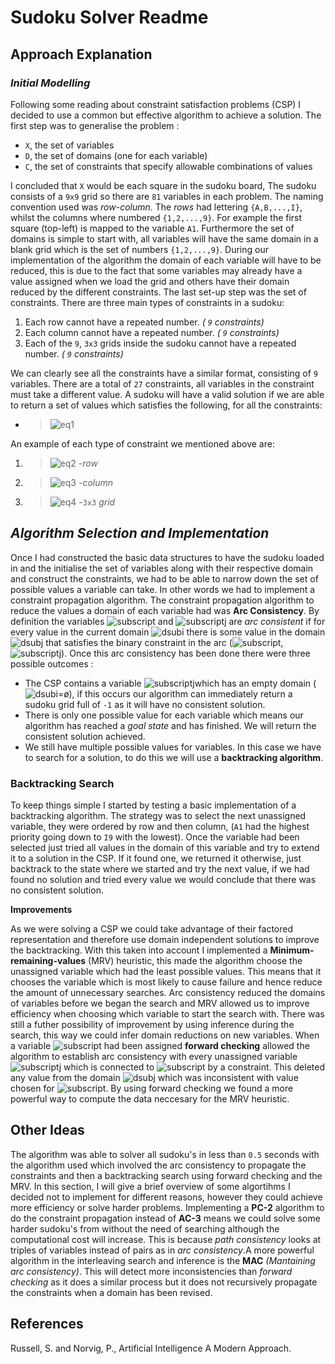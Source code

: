 
# Sudoku Solver Readme

## Approach Explanation
### *Initial Modelling*
Following some reading about constraint satisfaction problems (CSP) I decided to use a common but effective algorithm to achieve a solution. The first step was to generalise the problem : 
* `X`, the set of variables
* `D`, the set of domains (one for each variable)
* `C`, the set of constraints that specify allowable combinations of values

I concluded that `X` would be each square in the sudoku board, The sudoku consists of a `9x9` grid so there are `81` variables in each problem. The naming convention used was *row*-*column*. The *rows* had lettering `{A,B,...,I}`, whilst the columns where numbered `{1,2,...,9}`. For example the first square (top-left) is mapped to the variable `A1`. Furthermore the set of domains is simple to start with, all variables will have the same domain in a blank grid which is the set of numbers `{1,2,...,9}`. During our implementation of the algorithm the domain of each variable will have to be reduced, this is due to the fact that some variables may already have a value assigned when we load the grid and others have their domain reduced by the different constraints. The last set-up step was the set of constraints. There are three main types of constraints in a sudoku:
1. Each row cannot have a repeated number. *( `9` constraints)*
2.  Each column cannot have a repeated number. *( `9` constraints)*
3.  Each of the `9`, `3x3` grids inside the sudoku cannot have a repeated number. *( `9` constraints)*

We can clearly see all the constraints have a similar format, consisting of `9` variables. There are a total of `27` constraints, all variables in the constraint must take a different value. A sudoku will have a valid solution if we are able to return a set of values which satisfies the following, for all the constraints:

* >![eq1](https://user-images.githubusercontent.com/60605841/109685927-abe36d80-7b79-11eb-85f0-0f4ca70473ba.jpg)


An example of each type of constraint we mentioned above are:
1. >![eq2](https://user-images.githubusercontent.com/60605841/109690031-d1727600-7b7d-11eb-9963-df1b50593ad5.png) -*row*
2. >![eq3](https://user-images.githubusercontent.com/60605841/109690086-ddf6ce80-7b7d-11eb-9c71-b11beb55bea7.jpg) -*column*
3. >![eq4](https://user-images.githubusercontent.com/60605841/109690139-ee0eae00-7b7d-11eb-9934-94be9495e398.jpg) -`3x3` *grid*

## *Algorithm Selection and Implementation*
Once I had constructed the basic data structures to have the sudoku loaded in and the initialise the set of variables along with their respective domain and construct the constraints, we had to be able to narrow down the set of possible values a variable can take. In other words we had to implement a constraint propagation algorithm. The constraint propagation algorithm to reduce the values a domain of each variable had was **Arc Consistency**. By definition the variables ![subscript](https://user-images.githubusercontent.com/60605841/109687308-0630fe00-7b7b-11eb-984b-66fbe87bc7af.jpg) and ![subscriptj](https://user-images.githubusercontent.com/60605841/109688940-bc491780-7b7c-11eb-9f96-42dca248a929.jpg) are *arc consistent* if for every value in the current domain ![dsubi](https://user-images.githubusercontent.com/60605841/109689724-8193af00-7b7d-11eb-9f2b-5371aedf768d.jpg) there is some value in the domain ![dsubj](https://user-images.githubusercontent.com/60605841/109689810-98d29c80-7b7d-11eb-8720-7f7e91b6fb75.jpg)
that satisfies the binary constraint in the arc (![subscript](https://user-images.githubusercontent.com/60605841/109687308-0630fe00-7b7b-11eb-984b-66fbe87bc7af.jpg),![subscriptj](https://user-images.githubusercontent.com/60605841/109688940-bc491780-7b7c-11eb-9f96-42dca248a929.jpg)). Once this arc consistency has been done there were three possible outcomes :
* The CSP contains a variable ![subscriptj](https://user-images.githubusercontent.com/60605841/109688940-bc491780-7b7c-11eb-9f96-42dca248a929.jpg)which has an empty domain (![dsubi](https://user-images.githubusercontent.com/60605841/109692276-3cbd4780-7b80-11eb-8edc-5463a71072a3.jpg)=ø), if this occurs our algorithm can immediately return  a sudoku grid full of `-1` as it will have no consistent solution.
* There is only one possible value for each variable which means our algorithm has reached a *goal state* and has finished. We will return the consistent solution achieved.
* We still have multiple possible values for variables. In this case we have to search for a solution, to do this we will use a **backtracking algorithm**.

### Backtracking Search
To keep things simple I started by testing a basic implementation of a backtracking algorithm. The strategy was to select the next unassigned variable, they were ordered by row and then column, (`A1` had the highest priority going down to `I9` with the lowest). Once the variable had been selected just tried all values in the domain of this variable and try to extend it to a solution in the CSP. If it found one, we returned it otherwise, just backtrack to the state where we started and try the next value, if we had found no solution and tried every value we would conclude that there was no consistent solution.

**Improvements**

As we were solving a CSP we could take advantage of their factored representation and therefore use domain independent solutions to improve the backtracking. With this taken into account I implemented a **Minimum-remaining-values** (MRV) heuristic, this made the algorithm choose the unassigned variable which had the least possible values. This means that it chooses the variable which is most likely to cause failure and hence reduce the amount of unnecessary searches. Arc consistency reduced the domains of variables before we began the search and MRV allowed us to improve efficiency when choosing which variable to start the search with. There was still a futher possibility of improvement by using inference during the search, this way we could infer domain reductions on new variables. When a variable ![subscript](https://user-images.githubusercontent.com/60605841/109687308-0630fe00-7b7b-11eb-984b-66fbe87bc7af.jpg) had been assigned **forward checking** allowed the algorithm to establish arc consistency with every unassigned variable ![subscriptj](https://user-images.githubusercontent.com/60605841/109688940-bc491780-7b7c-11eb-9f96-42dca248a929.jpg) which is connected to ![subscript](https://user-images.githubusercontent.com/60605841/109687308-0630fe00-7b7b-11eb-984b-66fbe87bc7af.jpg) by a constraint. This deleted any value from the domain ![dsubj](https://user-images.githubusercontent.com/60605841/109689810-98d29c80-7b7d-11eb-8720-7f7e91b6fb75.jpg) which was inconsistent with value chosen for ![subscript](https://user-images.githubusercontent.com/60605841/109687308-0630fe00-7b7b-11eb-984b-66fbe87bc7af.jpg). By using forward checking we found a more powerful way to compute the data neccesary for the MRV heuristic. 

## Other Ideas
The algorithm was able to solver all sudoku's in less than `0.5` seconds with the algorithm used which involved the arc consistency to propagate the constraints and then a backtracking search using forward checking and the MRV. In this section, I will give a brief overview of some algortihms I decided not to implement for different reasons, however they could achieve more efficiency or solve harder problems. Implementing a **PC-2** algorithm to do the constraint propagation instead of **AC-3** means we could solve some harder sudoku's from without the need of searching although the computational cost will increase. This is because *path consistency* looks at triples of variables instead of pairs as in *arc consistency*.A more powerful algorithm in the interleaving search and inference is the **MAC** *(Mantaining arc consistency)*. This will detect more inconsistencies than *forward checking* as it does a similar process but it does not recursively propagate the constraints when a domain has been revised. 

## References

Russell, S. and Norvig, P., Artificial Intelligence A Modern Approach. 